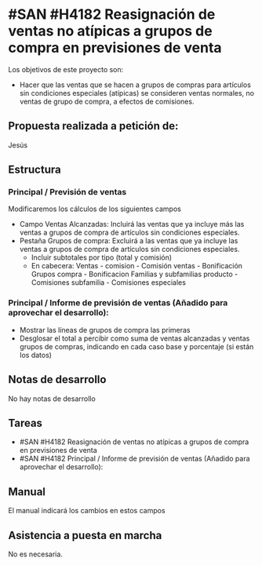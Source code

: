 # #SAN #H4182 Reasignación de ventas no atípicas a grupos de compra en previsiones de venta

Los objetivos de este proyecto son:
+ Hacer que las ventas que se hacen a grupos de compras para artículos sin condiciones especiales (atípicas) se consideren ventas normales, no ventas de grupo de compra, a efectos de comisiones.

## Propuesta realizada a petición de:
Jesús

## Estructura

### Principal / Previsión de ventas
Modificaremos los cálculos de los siguientes campos
+ Campo Ventas Alcanzadas: Incluirá las ventas que ya incluye más las ventas a grupos de compra de artículos sin condiciones especiales.
+ Pestaña Grupos de compra: Excluirá a las ventas que ya incluye las ventas a grupos de compra de artículos sin condiciones especiales.
    + Incluir subtotales por tipo (total y comisión)
    + En cabecera:
        Ventas  - comision - Comisión ventas
                           - Bonificación Grupos compra
                           - Bonificacion Familias y subfamilias producto
                           - Comisiones subfamilia
                           - Comisiones especiales

### Principal / Informe de previsión de ventas (Añadido para aprovechar el desarrollo):
+ Mostrar las líneas de grupos de compra las primeras
+ Desglosar el total a percibir como suma de ventas alcanzadas y ventas grupos de compras, indicando en cada caso base y porcentaje (si están los datos)

## Notas de desarrollo
No hay notas de desarrollo

## Tareas
* #SAN #H4182 Reasignación de ventas no atípicas a grupos de compra en previsiones de venta
* #SAN #H4182 Principal / Informe de previsión de ventas (Añadido para aprovechar el desarrollo):

## Manual
El manual indicará los cambios en estos campos

## Asistencia a puesta en marcha
No es necesaria.